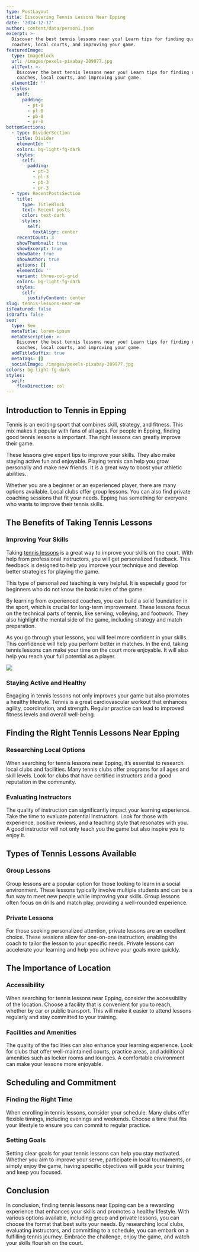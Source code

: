 ```yaml
---
type: PostLayout
title: Discovering Tennis Lessons Near Epping
date: '2024-12-17'
author: content/data/person1.json
excerpt: >-
  Discover the best tennis lessons near you! Learn tips for finding qualified
  coaches, local courts, and improving your game.
featuredImage:
  type: ImageBlock
  url: /images/pexels-pixabay-209977.jpg
  altText: >-
    Discover the best tennis lessons near you! Learn tips for finding qualified
    coaches, local courts, and improving your game.
  elementId: ''
  styles:
    self:
      padding:
        - pt-0
        - pl-0
        - pb-0
        - pr-0
bottomSections:
  - type: DividerSection
    title: Divider
    elementId: ''
    colors: bg-light-fg-dark
    styles:
      self:
        padding:
          - pt-3
          - pl-3
          - pb-3
          - pr-3
  - type: RecentPostsSection
    title:
      type: TitleBlock
      text: Recent posts
      color: text-dark
      styles:
        self:
          textAlign: center
    recentCount: 3
    showThumbnail: true
    showExcerpt: true
    showDate: true
    showAuthor: true
    actions: []
    elementId: ''
    variant: three-col-grid
    colors: bg-light-fg-dark
    styles:
      self:
        justifyContent: center
slug: tennis-lessons-near-me
isFeatured: false
isDraft: false
seo:
  type: Seo
  metaTitle: lorem-ipsum
  metaDescription: >-
    Discover the best tennis lessons near you! Learn tips for finding qualified
    coaches, local courts, and improving your game.
  addTitleSuffix: true
  metaTags: []
  socialImage: /images/pexels-pixabay-209977.jpg
colors: bg-light-fg-dark
styles:
  self:
    flexDirection: col
---
```

## Introduction to Tennis in Epping

Tennis is an exciting sport that combines skill, strategy, and fitness. This mix makes it popular with fans of all ages. For people in Epping, finding good tennis lessons is important. The right lessons can greatly improve their game. 

These lessons give expert tips to improve your skills. They also make staying active fun and enjoyable. Playing tennis can help you grow personally and make new friends. It is a great way to boost your athletic abilities. 

Whether you are a beginner or an experienced player, there are many options available. Local clubs offer group lessons. You can also find private coaching sessions that fit your needs. Epping has something for everyone who wants to improve their tennis skills.

## The Benefits of Taking Tennis Lessons

### Improving Your Skills

Taking [tennis lessons](https://leisurecity.ymca.org.au/tennis/private-lessons/) is a great way to improve your skills on the court. With help from professional instructors, you will get personalized feedback. This feedback is designed to help you improve your technique and develop better strategies for playing the game.

This type of personalized teaching is very helpful. It is especially good for beginners who do not know the basic rules of the game.

By learning from experienced coaches, you can build a solid foundation in the sport, which is crucial for long-term improvement. These lessons focus on the technical parts of tennis, like serving, volleying, and footwork. They also highlight the mental side of the game, including strategy and match preparation. 

As you go through your lessons, you will feel more confident in your skills. This confidence will help you perform better in matches. In the end, taking tennis lessons can make your time on the court more enjoyable. It will also help you reach your full potential as a player.



![](/images/pexels-pixabay-209977.jpg)


### Staying Active and Healthy

Engaging in tennis lessons not only improves your game but also promotes a healthy lifestyle. Tennis is a great cardiovascular workout that enhances agility, coordination, and strength. Regular practice can lead to improved fitness levels and overall well-being.

## Finding the Right Tennis Lessons Near Epping

### Researching Local Options

When searching for tennis lessons near Epping, it’s essential to research local clubs and facilities. Many tennis clubs offer programs for all ages and skill levels. Look for clubs that have certified instructors and a good reputation in the community.

### Evaluating Instructors

The quality of instruction can significantly impact your learning experience. Take the time to evaluate potential instructors. Look for those with experience, positive reviews, and a teaching style that resonates with you. A good instructor will not only teach you the game but also inspire you to enjoy it.

## Types of Tennis Lessons Available

### Group Lessons

Group lessons are a popular option for those looking to learn in a social environment. These lessons typically involve multiple students and can be a fun way to meet new people while improving your skills. Group lessons often focus on drills and match play, providing a well-rounded experience.

### Private Lessons

For those seeking personalized attention, private lessons are an excellent choice. These sessions allow for one-on-one instruction, enabling the coach to tailor the lesson to your specific needs. Private lessons can accelerate your learning and help you achieve your goals more quickly.

## The Importance of Location

### Accessibility

When searching for tennis lessons near Epping, consider the accessibility of the location. Choose a facility that is convenient for you to reach, whether by car or public transport. This will make it easier to attend lessons regularly and stay committed to your training.

### Facilities and Amenities

The quality of the facilities can also enhance your learning experience. Look for clubs that offer well-maintained courts, practice areas, and additional amenities such as locker rooms and lounges. A comfortable environment can make your lessons more enjoyable.

## Scheduling and Commitment

### Finding the Right Time

When enrolling in tennis lessons, consider your schedule. Many clubs offer flexible timings, including evenings and weekends. Choose a time that fits your lifestyle to ensure you can commit to regular practice.

### Setting Goals

Setting clear goals for your tennis lessons can help you stay motivated. Whether you aim to improve your serve, participate in local tournaments, or simply enjoy the game, having specific objectives will guide your training and keep you focused.

## Conclusion

In conclusion, finding tennis lessons near Epping can be a rewarding experience that enhances your skills and promotes a healthy lifestyle. With various options available, including group and private lessons, you can choose the format that best suits your needs. By researching local clubs, evaluating instructors, and committing to a schedule, you can embark on a fulfilling tennis journey. Embrace the challenge, enjoy the game, and watch your skills flourish on the court.
